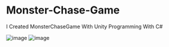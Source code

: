 # Monster-Chase-Game
 I Created MonsterChaseGame  With Unity
 Programming With C#
 
 ![image](https://user-images.githubusercontent.com/64706676/130844842-8de4f52c-35ff-4454-93de-c76e3b4018cb.png)
![image](https://user-images.githubusercontent.com/64706676/130845095-2645d5ac-4eba-4dfd-902c-dd88dec1a23b.png)

